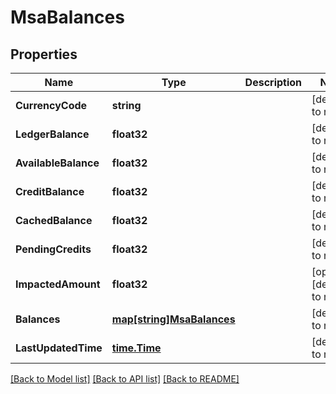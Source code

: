 # MsaBalances

## Properties
Name | Type | Description | Notes
------------ | ------------- | ------------- | -------------
**CurrencyCode** | **string** |  | [default to null]
**LedgerBalance** | **float32** |  | [default to null]
**AvailableBalance** | **float32** |  | [default to null]
**CreditBalance** | **float32** |  | [default to null]
**CachedBalance** | **float32** |  | [default to null]
**PendingCredits** | **float32** |  | [default to null]
**ImpactedAmount** | **float32** |  | [optional] [default to null]
**Balances** | [**map[string]MsaBalances**](msa_balances.md) |  | [default to null]
**LastUpdatedTime** | [**time.Time**](time.Time.md) |  | [default to null]

[[Back to Model list]](../README.md#documentation-for-models) [[Back to API list]](../README.md#documentation-for-api-endpoints) [[Back to README]](../README.md)


